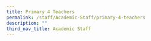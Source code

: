 ```yaml
---
title: Primary 4 Teachers
permalink: /staff/Academic-Staff/primary-4-teachers
description: ""
third_nav_title: Academic Staff
---
```

